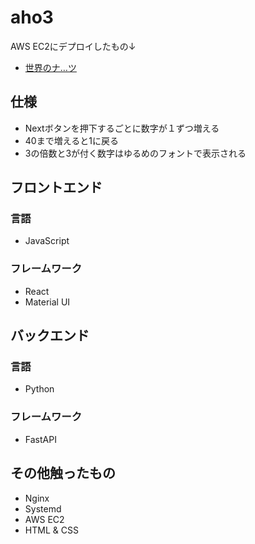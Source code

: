 # aho3
AWS EC2にデプロイしたもの↓

- [世界のナ…ツ](http://13.56.13.106/)

## 仕様
- Nextボタンを押下するごとに数字が１ずつ増える
- 40まで増えると1に戻る
- 3の倍数と3が付く数字はゆるめのフォントで表示される

## フロントエンド
### 言語
- JavaScript

### フレームワーク
- React
- Material UI


## バックエンド
### 言語
- Python

### フレームワーク
- FastAPI

## その他触ったもの
- Nginx
- Systemd
- AWS EC2
- HTML & CSS
